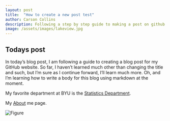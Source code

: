 ```yaml
---
layout: post
title:  "How to create a new post test"
author: Carson Collins
description: Following a step by step guide to making a post on github.
image: /assets/images/lakeview.jpg
---
```

<h2 class="code-line" data-line-start=0 data-line-end=1 ><a id="Todays_post_0"></a>Todays post</h2>
<p class="has-line-data" data-line-start="2" data-line-end="3">In today’s blog post, I am following a guide to creating a blog post for my GitHub website. So far, I haven’t learned much other than changing the title and such, but I’m sure as I continue forward, I’ll learn much more. Oh, and I’m learning how to write a body for this blog using markdown at the moment.</p>
<p class="has-line-data" data-line-start="4" data-line-end="5">My favorite department at BYU is the <a href="https://statistics.byu.edu">Statistics Department</a>.</p>
<p class="has-line-data" data-line-start="6" data-line-end="7">My <a href="%7B%7Bsite.url%7D%7D/%7B%7Bsite.baseurl%7D%7D/about">About</a> me page.</p>
<p class="has-line-data" data-line-start="8" data-line-end="9"><img src="%7B%7Bhttps://collinscd23.github.io/%7D%7D/%7B%7B/collinscd23.github.io%7D%7D/assets/images/lakeview.jpeg" alt="Figure"></p>
